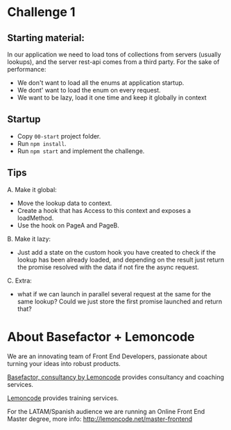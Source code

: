 # Challenge 1

## Starting material:

In our application we need to load tons of collections from servers (usually lookups), and the server rest-api comes from a third party. For the sake of performance:

- We don't want to load all the enums at application startup.
- We dont' want to load the enum on every request.
- We want to be lazy, load it one time and keep it globally in context

## Startup

- Copy `00-start` project folder.
- Run `npm install`.
- Run `npm start` and implement the challenge.

## Tips

A. Make it global:

- Move the lookup data to context.
- Create a hook that has Access to this context and exposes a loadMethod.
- Use the hook on PageA and PageB.

B. Make it lazy:

- Just add a state on the custom hook you have created to check if the lookup has been already loaded, and depending on the result just return the promise resolved with the data if not fire the async request.

C. Extra:

- what if we can launch in parallel several request at the same for the same lookup? Could we just store the first promise launched and return that?

# About Basefactor + Lemoncode

We are an innovating team of Front End Developers, passionate about turning your ideas into robust products.

[Basefactor, consultancy by Lemoncode](http://www.basefactor.com) provides consultancy and coaching services.

[Lemoncode](http://lemoncode.net/services/en/#en-home) provides training services.

For the LATAM/Spanish audience we are running an Online Front End Master degree, more info: http://lemoncode.net/master-frontend
